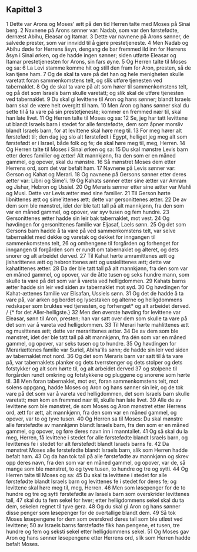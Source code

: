 ## Kapittel 3

1 Dette var Arons og Moses' ætt på den tid Herren talte med Moses på Sinai berg.
2 Navnene på Arons sønner var: Nadab, som var den førstefødte, dernæst Abihu, Eleasar og Itamar.
3 Dette var navnene på Arons sønner, de salvede prester, som var innvidd til å gjøre prestetjeneste.
4 Men Nadab og Abihu døde for Herrens åsyn, dengang de bar fremmed ild inn for Herrens åsyn i Sinai ørken, og de hadde ingen sønner; siden utførte Eleasar og Itamar prestetjenesten for Arons, sin fars øyne.
5 Og Herren talte til Moses og sa:
6 La Levi stamme komme hit og still den fram for Aron, presten, så de kan tjene ham.
7 Og de skal ta vare på det han og hele menigheten skulle varetatt foran sammenkomstens telt, og slik utføre tjenesten ved tabernaklet.
8 Og de skal ta vare på alt som hører til sammenkomstens telt, og på det som Israels barn skulle varetatt; og slik skal de utføre tjenesten ved tabernaklet.
9 Du skal gi levittene til Aron og hans sønner; blandt Israels barn skal de være helt overgitt til ham.
10 Men Aron og hans sønner skal du sette til å ta vare på sin prestetjeneste; kommer en fremmed nær til, skal han late livet.
11 Og Herren talte til Moses og sa:
12 Se, jeg har tatt levittene ut blandt Israels barn i stedet for alle førstefødte, dem som åpner morsliv blandt Israels barn, for at levittene skal høre meg til.
13 For meg hører alt førstefødt til; den dag jeg slo alt førstefødt i Egypt, helliget jeg meg alt som førstefødt er i Israel, både folk og fe; de skal høre meg til, meg, Herren.
14 Og Herren talte til Moses i Sinai ørken og sa:
15 Du skal mønstre Levis barn etter deres familier og ætter! Alt mannkjønn, fra den som er en måned gammel, og opover, skal du mønstre.
16 Så mønstret Moses dem etter Herrens ord, som det var befalt ham.
17 Navnene på Levis sønner var: Gerson og Kahat og Merari.
18 Og navnene på Gersons sønner etter deres ætter var: Libni og Sime'i.
19 Og Kahats sønner etter sine ætter var Amram og Jishar, Hebron og Ussiel.
20 Og Meraris sønner etter sine ætter var Mahli og Musi. Dette var Levis ætter med sine familier.
21 Til Gerson hørte libnittenes ætt og sime'ittenes ætt; dette var gersonittenes ætter.
22 De av dem som ble mønstret, idet der ble tatt tall på alt mannkjønn, fra den som var en måned gammel, og opover, var syv tusen og fem hundre.
23 Gersonittenes ætter hadde sin leir bak tabernaklet, mot vest.
24 Og høvdingen for gersonittenes familie var Eljasaf, Laels sønn.
25 Og det som Gersons barn hadde å ta vare på ved sammenkomstens telt, var selve tabernaklet med dekke og varetak og dekket for inngangen til sammenkomstens telt,
26 og omhengene til forgården og forhenget for inngangen til forgården som er rundt om tabernaklet og alteret, og dets snorer og alt arbeidet derved.
27 Til Kahat hørte amramittenes ætt og jisharittenes ætt og hebronittenes ætt og ussielittenes ætt; dette var kahatittenes ætter.
28 Da der ble tatt tall på alt mannkjønn, fra den som var en måned gammel, og opover, var de åtte tusen og seks hundre mann, som skulle ta vare på det som var å vareta ved helligdommen.
29 Kahats barns ætter hadde sin leir ved siden av tabernaklet mot syd.
30 Og høvdingen for Kahat-ættenes familie var Elisafan, Ussiels sønn.
31 Og det de hadde å ta vare på, var arken og bordet og lysestaken og alterne og helligdommens redskaper som bruktes ved tjenesten, og forhenget* og alt arbeidet derved. / {* for det Aller-helligste.}
32 Men den øverste høvding for levittene var Eleasar, sønn til Aron, presten; han var satt over dem som skulle ta vare på det som var å vareta ved helligdommen.
33 Til Merari hørte mahlittenes ætt og musittenes ætt; dette var merarittenes ætter.
34 De av dem som ble mønstret, idet der ble tatt tall på alt mannkjønn, fra dén som var en måned gammel, og opover, var seks tusen og to hundre.
35 Og høvdingen for Merariættenes familie var Suriel, Abiha'ils sønn; de hadde sin leir ved siden av tabernaklet mot nord.
36 Og det som Meraris barn var satt til å ta vare på, var tabernaklets planker og dets tverrstenger og dets stolper og dets fotstykker og alt som hørte til, og alt arbeidet derved
37 og stolpene til forgården rundt omkring og fotstykkene og pluggene og snorene som hørte til.
38 Men foran tabernaklet, mot øst, foran sammenkomstens telt, mot solens oppgang, hadde Moses og Aron og hans sønner sin leir, og de tok vare på det som var å vareta ved helligdommen, det som Israels barn skulle varetatt; men kom en fremmed nær til, skulle han late livet.
39 Alle de av levittene som ble mønstret, de som Moses og Aron mønstret etter Herrens ord, ætt for ætt, alt mannkjønn, fra den som var en måned gammel, og opover, var to og tyve tusen.
40 Og Herren sa til Moses: Du skal mønstre alle førstefødte av mannkjønn blandt Israels barn, fra den som er en måned gammel, og opover, og føre deres navn inn i manntallet.
41 Og så skal du la meg, Herren, få levittene i stedet for alle førstefødte blandt Israels barn, og levittenes fe i stedet for alt førstefødt blandt Israels barns fe.
42 Da mønstret Moses alle førstefødte blandt Israels barn, slik som Herren hadde befalt ham.
43 Og da han tok tall på alle førstefødte av mannkjønn og skrev opp deres navn, fra den som var en måned gammel, og opover, var de, så mange som ble mønstret, to og tyve tusen, to hundre og tre og sytti.
44 Og Herren talte til Moses og sa:
45 Du skal ta levittene i stedet for alle førstefødte blandt Israels barn og levittenes fe i stedet for deres fe; og levittene skal høre meg til, meg, Herren.
46 Men som løsepenger for de to hundre og tre og sytti førstefødte av Israels barn som overskrider levittenes tall,
47 skal du ta fem sekel for hver; etter helligdommens sekel skal du ta dem, sekelen regnet til tyve gera.
48 Og du skal gi Aron og hans sønner disse penger som løsepenger for de overtallige blandt dem.
49 Så tok Moses løsepengene for dem som overskred deres tall som ble utløst ved levittene;
50 av Israels barns førstefødte fikk han pengene, et tusen, tre hundre og fem og seksti sekel etter helligdommens sekel.
51 Og Moses gav Aron og hans sønner løsepengene etter Herrens ord, slik som Herren hadde befalt Moses.
